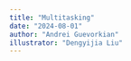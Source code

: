 ```yaml
---
title: "Multitasking"
date: "2024-08-01"
author: "Andrei Guevorkian"
illustrator: "Dengyijia Liu"
---
```

